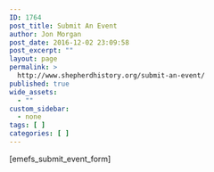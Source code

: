 ```yaml
---
ID: 1764
post_title: Submit An Event
author: Jon Morgan
post_date: 2016-12-02 23:09:58
post_excerpt: ""
layout: page
permalink: >
  http://www.shepherdhistory.org/submit-an-event/
published: true
wide_assets:
  - ""
custom_sidebar:
  - none
tags: [ ]
categories: [ ]
---
```

[emefs_submit_event_form]